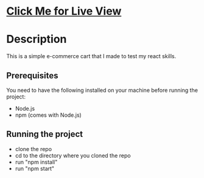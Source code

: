 # [Click Me for Live View](https://omranalhasadi.github.io/shopping-cart/)


# Description

This is a simple e-commerce cart that I made to test my react skills.

## Prerequisites

You need to have the following installed on your machine before running the project:
- Node.js
- npm (comes with Node.js)

## Running the project

- clone the repo
- cd to the directory where you cloned the repo
- run "npm install"
- run "npm start"
